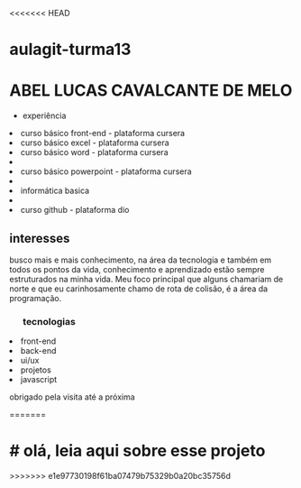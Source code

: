<<<<<<< HEAD
# aulagit-turma13
<h1>ABEL LUCAS CAVALCANTE DE MELO</H1>
 <ul><LI>experiência</li></ul>
  <li>curso básico front-end - plataforma cursera</li>
  <li>curso básico excel - plataforma cursera</li>
  <li>curso básico word - plataforma cursera<li>
  <li>curso básico powerpoint - plataforma cursera<li>
  <li>informática basica<li>
  <li>curso github - plataforma dio</li>
  <h2>interesses</h2>
  <p>busco mais e mais conhecimento, na área da tecnologia e também em todos os pontos da vida, conhecimento e aprendizado estão sempre estruturados na minha vida. Meu foco principal que alguns chamariam de norte e que eu carinhosamente chamo de rota de colisão, é a área da programação. </p>
  <ul><h3>tecnologias</h3></ul>
  <li>front-end</li>
  <LI>back-end</li>
  <li>ui/ux</li>
  <LI>projetos</li>
  <li>javascript</li>
  <p> obrigado pela visita até a próxima</p>
=======
<h1 font-color:blue;># olá, leia aqui sobre esse projeto</h1>
>>>>>>> e1e97730198f61ba07479b75329b0a20bc35756d

